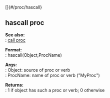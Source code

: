 []{#/proc/hascall}    
## hascall proc    
**See also:**    
:   [call proc](ref/proc/call)    
<!-- -->    
**Format:**    
:   hascall(Object,ProcName)    
<!-- -->    
**Args:**    
:   Object: source of proc or verb    
:   ProcName: name of proc or verb (\"MyProc\")    
<!-- -->    
**Returns:**    
:   1 if object has such a proc or verb; 0 otherwise  